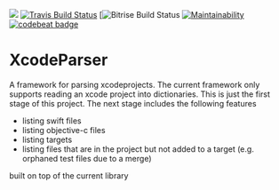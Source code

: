 ![](https://img.shields.io/badge/Swift-4.1-orange.svg)
[![Travis Build Status](https://travis-ci.org/fsaar/xcodeparser.svg?branch=master)](https://travis-ci.org/fsaar/xcodeparser)
[![Bitrise Build Status](https://www.bitrise.io/app/25058e3c802c6010/status.svg?token=JntA0hj7G_IMF987P2JtVw)
[![Maintainability](https://api.codeclimate.com/v1/badges/3a513bb8a1fedd9b1f9d/maintainability)](https://codeclimate.com/github/fsaar/xcodeparser/maintainability)
[![codebeat badge](https://codebeat.co/badges/98ebe589-635b-4478-839a-070cb61fc5d0)](https://codebeat.co/projects/github-com-fsaar-xcodeparser-master)

# XcodeParser

A framework for parsing xcodeprojects.
The current framework only supports reading an xcode project into dictionaries.
This is just the first stage of this project. The next stage includes the following features

+ listing swift files 
+ listing objective-c files
+ listing targets
+ listing files that are in the project but not added to a target (e.g. orphaned test files due to a merge)

built on top of the current library


 
